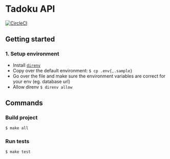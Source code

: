 # Tadoku API

[![CircleCI](https://circleci.com/gh/tadoku/api/tree/master.svg?style=svg)](https://circleci.com/gh/tadoku/api/tree/master)

## Getting started

### 1. Setup environment

- Install [`direnv`](https://direnv.net/)
- Copy over the default environment: `$ cp .env{,.sample}`
- Go over the file and make sure the environment variables are correct for your env (eg. database url)
- Allow direnv `$ direnv allow`

## Commands

### Build project

```sh
$ make all
```

### Run tests

```sh
$ make test
```
